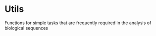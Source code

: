 # Utils
Functions for simple tasks that are frequently required in the analysis of biological sequences
